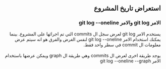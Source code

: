 ﻿
## <div dir=rtl> استعراض تاريخ المشروع <div>


### <div dir=rtl>الامر git log والامر git log --oneline<div>
<div dir=rtl> يستخدم الامر git log لعرض سجل ال commits التي تم اجرائها على المشروع. بينما يمكنك استخدام الامر git log --oneline لنفس الغرض والفرق هو انه سيتم عرض معلومات ال commit في سطر واحد فقط. <div>
<br/>
<div dir=rtl> يوجد طريقة اخرى لعرض ال commits وهي طريقة ال graph ويمكن عرضها باستخدام الامر git log --oneline --graph <div>


